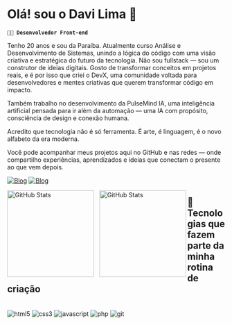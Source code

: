 
# Olá! sou o Davi Lima 👋 

**`👨‍💻 Desenvolvedor Front-end`** 

Tenho 20 anos e sou da Paraíba. Atualmente curso Análise e Desenvolvimento de Sistemas, unindo a lógica do código com uma visão criativa e estratégica do futuro da tecnologia.
Não sou fullstack — sou um construtor de ideias digitais. Gosto de transformar conceitos em projetos reais, e é por isso que criei o DevX, uma comunidade voltada para desenvolvedores e mentes criativas que querem transformar código em impacto.

Também trabalho no desenvolvimento da PulseMind IA, uma inteligência artificial pensada para ir além da automação — uma IA com propósito, consciência de design e conexão humana.

Acredito que tecnologia não é só ferramenta.
É arte, é linguagem, é o novo alfabeto da era moderna.

Você pode acompanhar meus projetos aqui no GitHub e nas redes — onde compartilho experiências, aprendizados e ideias que conectam o presente ao que vem depois.

[![Blog](https://img.shields.io/badge/LinkedIn-0077B5?style=for-the-badge&logo=linkedin&logoColor=white)](https://www.linkedin.com/in/davilima220)
[![Blog](https://img.shields.io/badge/Instagram-FF0069.svg?style=for-the-badge&logo=Instagram&logoColor=white)](https://www.instagram.com/davilima220/)



<p>
  <img 
    align="left" 
    alt="GitHub Stats" 
    height="200" 
    style="padding-right: 10px;" 
    src="https://github-readme-stats.vercel.app/api?username=davilima1&show_icons=true&theme=tokyonight&include_all_commits=true&locale=pt-br" 
  />

<img 
      align="left" 
      alt="GitHub Stats" 
      height="200" 
      src="https://github-readme-stats.vercel.app/api/top-langs/?username=davilima1&theme=tokyonight&layout=compact&custom_title=Tecnologias&langs_count=9" 
  />

</p>

## 👾Tecnologias que fazem parte da minha rotina de criação

<div style="display: inline_block"><br/>
  <img align="center" alt="html5" src="https://img.shields.io/badge/HTML5-E34F26.svg?style=for-the-badge&logo=HTML5&logoColor=white" />
  <img align="center" alt="css3" src="https://img.shields.io/badge/CSS3-1572B6.svg?style=for-the-badge&logo=CSS3&logoColor=white" />
  <img align="center" alt="javascript" src="https://img.shields.io/badge/JavaScript-F7DF1E.svg?style=for-the-badge&logo=JavaScript&logoColor=black" />
  <img align="center" alt="php" src="https://img.shields.io/badge/PHP-777BB4.svg?style=for-the-badge&logo=PHP&logoColor=white" />
  <img align="center" alt="git" src="https://img.shields.io/badge/Git-F05032.svg?style=for-the-badge&logo=Git&logoColor=white" />
</div>
